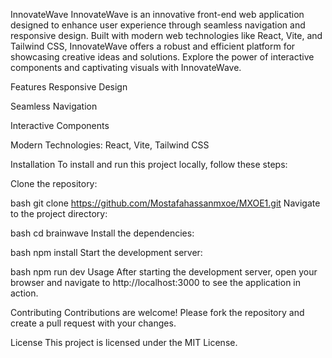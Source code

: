 

InnovateWave
InnovateWave is an innovative front-end web application designed to enhance user experience through seamless navigation and responsive design. Built with modern web technologies like React, Vite, and Tailwind CSS, InnovateWave offers a robust and efficient platform for showcasing creative ideas and solutions. Explore the power of interactive components and captivating visuals with InnovateWave.

Features
Responsive Design

Seamless Navigation

Interactive Components

Modern Technologies: React, Vite, Tailwind CSS

Installation
To install and run this project locally, follow these steps:

Clone the repository:

bash
git clone https://github.com/Mostafahassanmxoe/MXOE1.git
Navigate to the project directory:

bash
cd brainwave
Install the dependencies:

bash
npm install
Start the development server:

bash
npm run dev
Usage
After starting the development server, open your browser and navigate to http://localhost:3000 to see the application in action.

Contributing
Contributions are welcome! Please fork the repository and create a pull request with your changes.

License
This project is licensed under the MIT License.
